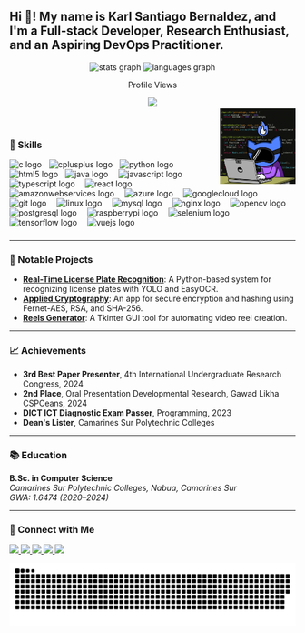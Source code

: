<h2 align="left">Hi 👋! My name is Karl Santiago Bernaldez, and I'm a Full-stack Developer, Research Enthusiast, and an Aspiring DevOps Practitioner.</h2>

<div align="center">
  <img src="https://github-readme-stats.vercel.app/api?username=karlbernaldez&hide_title=false&hide_rank=false&show_icons=true&include_all_commits=true&count_private=true&disable_animations=false&theme=dracula&locale=en&hide_border=false" height="150" alt="stats graph" />
  <img src="https://github-readme-stats.vercel.app/api/top-langs?username=karlbernaldez&locale=en&hide_title=false&layout=compact&card_width=320&langs_count=5&theme=dracula&hide_border=false" height="150" alt="languages graph" />
  <p align="center">Profile Views</p>
  <div align="center">
    <img src="https://profile-counter.glitch.me/karlbernaldez/count.svg?"  />
  </div>
</div>



<img align="right" height="133" src="/coding.gif" alt="developer gif" />

<p>&nbsp;</p>

### 🚀 Skills

<div align="left">
  <p>
    <img src="https://cdn.jsdelivr.net/gh/devicons/devicon/icons/c/c-original.svg" height="20" alt="c logo"  />
    <img width="5" />
    <img src="https://cdn.jsdelivr.net/gh/devicons/devicon/icons/cplusplus/cplusplus-original.svg" height="20" alt="cplusplus logo"  />
    <img width="5" />
    <img src="https://cdn.jsdelivr.net/gh/devicons/devicon/icons/python/python-original.svg" height="20" alt="python logo"  />
    <img width="5" />
    <img src="https://cdn.jsdelivr.net/gh/devicons/devicon/icons/html5/html5-original.svg" height="20" alt="html5 logo"  />
    <img width="5" />
    <img src="https://cdn.jsdelivr.net/gh/devicons/devicon/icons/java/java-original.svg" height="20" alt="java logo"  />
    <img width="10" />
    <img src="https://cdn.jsdelivr.net/gh/devicons/devicon/icons/javascript/javascript-original.svg" height="20" alt="javascript logo"  />
    <img width="10" />
    <img src="https://cdn.jsdelivr.net/gh/devicons/devicon/icons/typescript/typescript-original.svg" height="20" alt="typescript logo"  />
    <img width="10" />
    <img src="https://cdn.jsdelivr.net/gh/devicons/devicon/icons/react/react-original.svg" height="20" alt="react logo"  />
    <img width="10" />
    <img src="https://cdn.jsdelivr.net/gh/devicons/devicon/icons/amazonwebservices/amazonwebservices-line-wordmark.svg" height="20" alt="amazonwebservices logo"  />
    <img width="10" />
    <img src="https://cdn.jsdelivr.net/gh/devicons/devicon/icons/azure/azure-original.svg" height="20" alt="azure logo"  />
    <img width="10" />
    <img src="https://cdn.jsdelivr.net/gh/devicons/devicon/icons/googlecloud/googlecloud-original.svg" height="20" alt="googlecloud logo"  />
    <img width="10" />
    <img src="https://cdn.jsdelivr.net/gh/devicons/devicon/icons/git/git-original.svg" height="20" alt="git logo"  />
    <img width="10" />
    <img src="https://cdn.jsdelivr.net/gh/devicons/devicon/icons/linux/linux-original.svg" height="20" alt="linux logo"  />
    <img width="10" />
    <img src="https://cdn.jsdelivr.net/gh/devicons/devicon/icons/mysql/mysql-original.svg" height="20" alt="mysql logo"  />
    <img width="10" />
    <img src="https://cdn.jsdelivr.net/gh/devicons/devicon/icons/nginx/nginx-original.svg" height="20" alt="nginx logo"  />
    <img width="10" />
    <img src="https://cdn.jsdelivr.net/gh/devicons/devicon/icons/opencv/opencv-original.svg" height="20" alt="opencv logo"  />
    <img width="10" />
    <img src="https://cdn.jsdelivr.net/gh/devicons/devicon/icons/postgresql/postgresql-original.svg" height="20" alt="postgresql logo"  />
    <img width="10" />
    <img src="https://cdn.jsdelivr.net/gh/devicons/devicon/icons/raspberrypi/raspberrypi-original.svg" height="20" alt="raspberrypi logo"  />
    <img width="10" />
    <img src="https://cdn.jsdelivr.net/gh/devicons/devicon/icons/selenium/selenium-original.svg" height="20" alt="selenium logo"  />
    <img width="10" />
    <img src="https://cdn.jsdelivr.net/gh/devicons/devicon/icons/tensorflow/tensorflow-original.svg" height="20" alt="tensorflow logo"  />
    <img width="10" />
    <img src="https://cdn.jsdelivr.net/gh/devicons/devicon/icons/vuejs/vuejs-original.svg" height="20" alt="vuejs logo"  />
  </p>
</div>

###

---

### 🌟 Notable Projects

- [**Real-Time License Plate Recognition**](https://github.com/kakie19/Real-Time-License-Plate-Recognition): A Python-based system for recognizing license plates with YOLO and EasyOCR.
- [**Applied Cryptography**](https://github.com/kakie19/Appled_Cryptography): An app for secure encryption and hashing using Fernet-AES, RSA, and SHA-256.
- [**Reels Generator**](https://github.com/kakie19/Reels-Generator): A Tkinter GUI tool for automating video reel creation.

---

### 📈 Achievements

- **3rd Best Paper Presenter**, 4th International Undergraduate Research Congress, 2024  
- **2nd Place**, Oral Presentation Developmental Research, Gawad Likha CSPCeans, 2024  
- **DICT ICT Diagnostic Exam Passer**, Programming, 2023  
- **Dean's Lister**, Camarines Sur Polytechnic Colleges  

---

### 📚 Education

**B.Sc. in Computer Science**  
*Camarines Sur Polytechnic Colleges, Nabua, Camarines Sur*  
*GWA: 1.6474 (2020–2024)*  

---

### 🔗 Connect with Me

<div align="left">
  <p>
    <a href="https://facebook.com/karl.bernaldez.92" target="_blank">
      <img src="https://img.shields.io/static/v1?message=Facebook&logo=facebook&label=&color=1877F2&logoColor=white&style=for-the-badge" height="35" />
    </a>
    <a href="https://github.com/karlbernaldez" target="_blank">
      <img src="https://img.shields.io/static/v1?message=GitHub&logo=github&label=&color=181717&logoColor=white&style=for-the-badge" height="35" />
    </a>
    <a href="mailto:bernaldezkarlsantiago@gmail.com" target="_blank">
      <img src="https://img.shields.io/static/v1?message=Gmail&logo=gmail&label=&color=D14836&logoColor=white&style=for-the-badge" height="35" />
    </a>
    <a href="https://discord.com/users/tipgah" target="_blank">
      <img src="https://img.shields.io/static/v1?message=Discord&logo=discord&label=&color=7289DA&logoColor=white&style=for-the-badge" height="35" />
    </a>
    <a href="https://www.linkedin.com/in/karl-santiago-bernaldez-131601254/" target="_blank">
      <img src="https://img.shields.io/static/v1?message=LinkedIn&logo=linkedin&label=&color=0077B5&logoColor=white&style=for-the-badge" height="35" />
    </a>
  </p>
</div>

![GitHub User Contribution](/github-user-contribution.svg)

